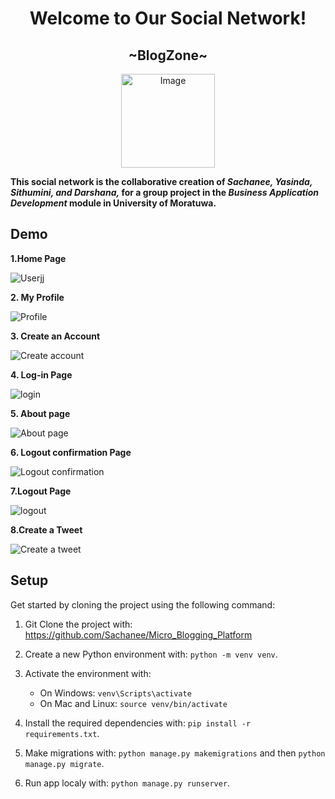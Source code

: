 <h1 align="center"><span style="text-decoration: none;">Welcome to Our Social Network!</span></h1>
<h2 align="center">~BlogZone~</h2>

<p align="center">
  <img src="https://github.com/Sachanee/Micro_Blogging_Platform/assets/147580513/874b8f0b-1e88-4538-9f11-13a83af63839" alt="Image" width="150px">
</p>

 **This social network is the collaborative creation of _Sachanee, Yasinda, Sithumini, and Darshana,_ for a group project in the _Business Application Development_ module in University of Moratuwa.**
## Demo

**1.Home Page**

![Userjj](https://github.com/Sachanee/Micro_Blogging_Platform/assets/147580513/d163a6e6-af89-404a-85a2-28d51b03df43)

**2. My Profile**

![Profile](https://github.com/Sachanee/Micro_Blogging_Platform/assets/147580513/5dc10096-4ecf-4818-af58-7e4ab04a7ff5)

**3. Create an Account**

![Create account](https://github.com/Sachanee/Micro_Blogging_Platform/assets/147580513/b962c010-59eb-45ed-b5c0-73ba2f8b33b3)

**4. Log-in Page**

![login](https://github.com/Sachanee/Micro_Blogging_Platform/assets/147580513/559cad4d-0b99-4987-bf69-da06eb811e19)

**5. About page**

![About page](https://github.com/Sachanee/Micro_Blogging_Platform/assets/147580513/416041c4-32c7-462c-80ce-81e6dedbb41e)

**6. Logout confirmation Page**

![Logout confirmation ](https://github.com/Sachanee/Micro_Blogging_Platform/assets/147580513/7bfb96cc-a91d-4372-9756-d1f6f5413834)

**7.Logout Page**

![logout](https://github.com/Sachanee/Micro_Blogging_Platform/assets/147580513/21c68578-566b-4e4c-a873-7470a155e67b)

**8.Create a Tweet**

![Create a tweet](https://github.com/Sachanee/Micro_Blogging_Platform/assets/147580513/076b42e7-2c8a-479f-99db-76c2feae2d16)


## Setup
Get started by cloning the project using the following command:

1. Git Clone the project with: https://github.com/Sachanee/Micro_Blogging_Platform

2. Create a new Python environment with: `python -m venv venv`.

3. Activate the environment with:
   - On Windows: `venv\Scripts\activate`
   - On Mac and Linux: `source venv/bin/activate`
          
4. Install the required dependencies with: `pip install -r requirements.txt`.
   
5. Make migrations with: `python manage.py makemigrations` and then `python manage.py migrate`.
6. Run app localy with: `python manage.py runserver`.


